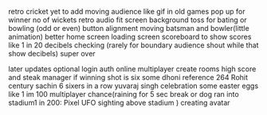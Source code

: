 retro cricket yet to add
moving audience like gif in old games
pop up for winner
no of wickets
retro audio
fit screen background
toss for bating or bowling (odd or even)
button alignment
moving batsman and bowler(little animation)
better home screen
loading screen
scoreboard to show scores
like 1 in 20 decibels checking (rarely for boundary audience shout while that show decibels)
super over


later updates
optional login auth
online multiplayer
create rooms
high score and steak manager
if winning shot is six some dhoni reference
264 Rohit
century sachin
6 sixers in a row yuvaraj singh celebration
some easter eggs like 1 im 100 multiplayer chance(raining for 5 sec break or dog ran into stadium1 in 200: Pixel UFO sighting above stadium )
creating avatar


